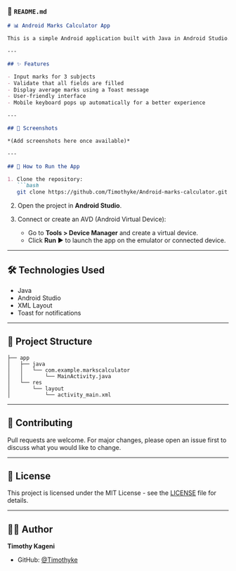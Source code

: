 
### 📄 `README.md`

````markdown
# 📊 Android Marks Calculator App

This is a simple Android application built with Java in Android Studio. It allows users to input marks for three subjects and calculates their average. It's ideal for students, teachers, and anyone who wants a quick way to compute average scores.

---

## ✨ Features

- Input marks for 3 subjects
- Validate that all fields are filled
- Display average marks using a Toast message
- User-friendly interface
- Mobile keyboard pops up automatically for a better experience

---

## 📱 Screenshots

*(Add screenshots here once available)*

---

## 🚀 How to Run the App

1. Clone the repository:
   ```bash
   git clone https://github.com/Timothyke/Android-marks-calculator.git
````

2. Open the project in **Android Studio**.

3. Connect or create an AVD (Android Virtual Device):

   * Go to **Tools > Device Manager** and create a virtual device.
   * Click **Run** ▶️ to launch the app on the emulator or connected device.

---

## 🛠 Technologies Used

* Java
* Android Studio
* XML Layout
* Toast for notifications

---

## 📂 Project Structure

```
├── app
│   ├── java
│   │   └── com.example.markscalculator
│   │       └── MainActivity.java
│   └── res
│       └── layout
│           └── activity_main.xml
```

---

## 🤝 Contributing

Pull requests are welcome. For major changes, please open an issue first to discuss what you would like to change.

---

## 📃 License

This project is licensed under the MIT License - see the [LICENSE](LICENSE) file for details.

---

## 👨‍💻 Author

**Timothy Kageni**

* GitHub: [@Timothyke](https://github.com/Timothyke)

```


